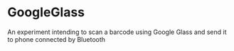 GoogleGlass
====================================

An experiment intending to scan a barcode using Google Glass and send it to phone connected by Bluetooth
